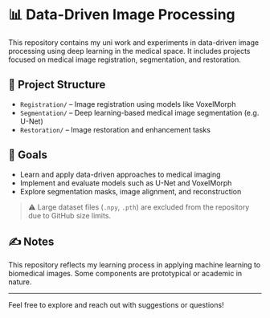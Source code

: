 # 📊 Data-Driven Image Processing

This repository contains my uni work and experiments in data-driven image processing using deep learning in the medical space. It includes projects focused on medical image registration, segmentation, and restoration.

## 📁 Project Structure

- `Registration/` – Image registration using models like VoxelMorph
- `Segmentation/` – Deep learning-based medical image segmentation (e.g. U-Net)
- `Restoration/` – Image restoration and enhancement tasks

## 🚀 Goals

- Learn and apply data-driven approaches to medical imaging
- Implement and evaluate models such as U-Net and VoxelMorph
- Explore segmentation masks, image alignment, and reconstruction

> ⚠️ Large dataset files (`.npy`, `.pth`) are excluded from the repository due to GitHub size limits.

## ✍️ Notes

This repository reflects my learning process in applying machine learning to biomedical images. Some components are prototypical or academic in nature.

---

Feel free to explore and reach out with suggestions or questions!
